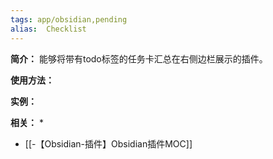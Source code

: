 ```yaml
---
tags: app/obsidian,pending 
alias:  Checklist
---
```

**简介：**
能够将带有todo标签的任务卡汇总在右侧边栏展示的插件。

**使用方法：**


**实例：**


**相关：**
* 
* [[-【Obsidian-插件】Obsidian插件MOC]]

